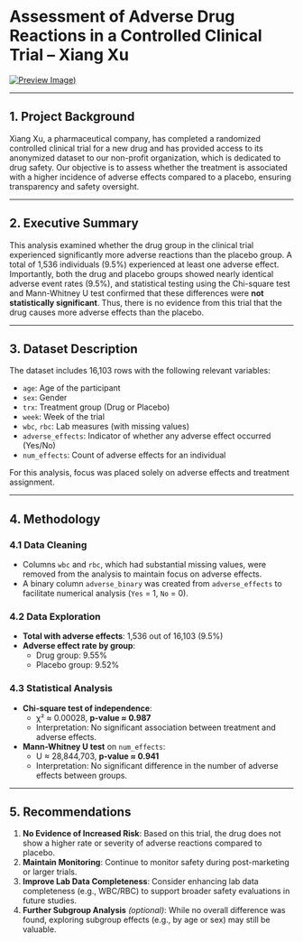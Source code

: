 # Assessment of Adverse Drug Reactions in a Controlled Clinical Trial – Xiang Xu

[![Preview Image](https://github.com/TiffanyNwanne/Assessment/Dashboard.png))](https://github.com/TiffanyNwanne/Assessment/Dashboard.png)

---

## **1. Project Background**

Xiang Xu, a pharmaceutical company, has completed a randomized controlled clinical trial for a new drug and has provided access to its anonymized dataset to our non-profit organization, which is dedicated to drug safety. Our objective is to assess whether the treatment is associated with a higher incidence of adverse effects compared to a placebo, ensuring transparency and safety oversight.

---

## **2. Executive Summary**

This analysis examined whether the drug group in the clinical trial experienced significantly more adverse reactions than the placebo group. A total of 1,536 individuals (9.5%) experienced at least one adverse effect. Importantly, both the drug and placebo groups showed nearly identical adverse event rates (9.5%), and statistical testing using the Chi-square test and Mann-Whitney U test confirmed that these differences were **not statistically significant**. Thus, there is no evidence from this trial that the drug causes more adverse effects than the placebo.

---

## **3. Dataset Description**

The dataset includes 16,103 rows with the following relevant variables:

- `age`: Age of the participant
- `sex`: Gender
- `trx`: Treatment group (Drug or Placebo)
- `week`: Week of the trial
- `wbc`, `rbc`: Lab measures (with missing values)
- `adverse_effects`: Indicator of whether any adverse effect occurred (Yes/No)
- `num_effects`: Count of adverse effects for an individual

For this analysis, focus was placed solely on adverse effects and treatment assignment.

---

## **4. Methodology**

### **4.1 Data Cleaning**

- Columns `wbc` and `rbc`, which had substantial missing values, were removed from the analysis to maintain focus on adverse effects.
- A binary column `adverse_binary` was created from `adverse_effects` to facilitate numerical analysis (`Yes` = 1, `No` = 0).

### **4.2 Data Exploration**

- **Total with adverse effects**: 1,536 out of 16,103 (9.5%)
- **Adverse effect rate by group**:
    - Drug group: 9.55%
    - Placebo group: 9.52%

### **4.3 Statistical Analysis**

- **Chi-square test of independence**:
    - χ² ≈ 0.00028, **p-value ≈ 0.987**
    - Interpretation: No significant association between treatment and adverse effects.
- **Mann-Whitney U test** on `num_effects`:
    - U ≈ 28,844,703, **p-value ≈ 0.941**
    - Interpretation: No significant difference in the number of adverse effects between groups.

---

## **5. Recommendations**

1. **No Evidence of Increased Risk**: Based on this trial, the drug does not show a higher rate or severity of adverse reactions compared to placebo.
2. **Maintain Monitoring**: Continue to monitor safety during post-marketing or larger trials.
3. **Improve Lab Data Completeness**: Consider enhancing lab data completeness (e.g., WBC/RBC) to support broader safety evaluations in future studies.
4. **Further Subgroup Analysis** *(optional)*: While no overall difference was found, exploring subgroup effects (e.g., by age or sex) may still be valuable.

